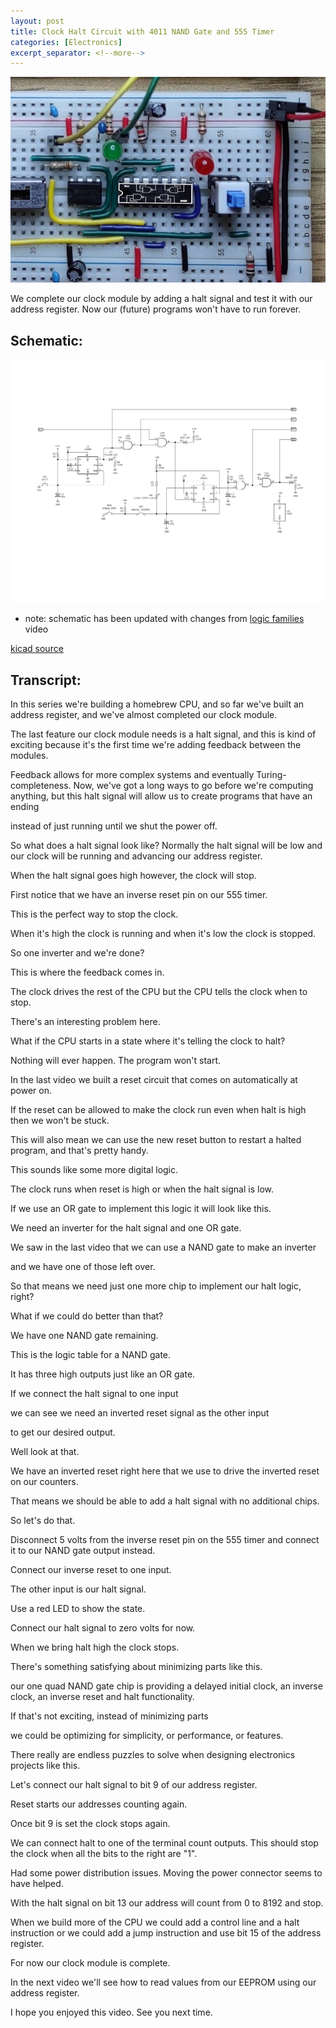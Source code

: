 ```yaml
---
layout: post
title: Clock Halt Circuit with 4011 NAND Gate and 555 Timer
categories: [Electronics]
excerpt_separator: <!--more-->
---
```


<a href="https://youtu.be/-j5fzLaksTk" class="yt-screen">
<img src="/images/halt.jpg" alt="Clock Halt Circuit with 4011 NAND Gate and 555 Timer">
</a>

We complete our clock module by adding a halt signal and test it with our address register. Now our (future) programs won't have to run forever.

<!--more-->

## Schematic:

[![Schematic](/images/halt_schematic.png)](/images/halt_schematic.png)

* note: schematic has been updated with changes from [logic families](/logic-families/) video

[kicad source](https://github.com/wardi/cpu/tree/main/schematics)

## Transcript:

In this series we're building a homebrew CPU,
and so far we've built an address register,
and we've almost completed our clock module.

The last feature our clock module needs is a halt signal,
and this is kind of exciting because it's the first time we're adding feedback between the modules.

Feedback allows for more complex systems and eventually Turing-completeness. Now, we've got a long ways to go before
we're computing anything,
but this halt signal will allow us to
create programs that have an ending

instead of just running until we shut the power off.

So what does a halt signal look like? Normally the halt signal will be low and our clock will be running and advancing our address register.

When the halt signal goes high however, the clock will stop.

First notice that we have an inverse reset pin on our 555 timer.

This is the perfect way to stop the clock.

When it's high the clock is running and when it's low the clock is stopped.

So one inverter and we're done?

This is where the feedback comes in.

The clock drives the rest of the CPU
but the CPU tells the clock when to stop.

There's an interesting problem here.

What if the CPU starts in a state
where it's telling the clock to halt?

Nothing will ever happen.
The program won't start.

In the last video we built a reset circuit that comes on automatically at power on.

If the reset can be allowed to make the clock run even when halt is high then we won't be stuck.

This will also mean we can use the new reset button to restart a halted program,
and that's pretty handy.

This sounds like some more digital logic.

The clock runs when reset is high or when the halt signal is low.

If we use an OR gate to implement this logic it will look like this.

We need an inverter for the halt signal and one OR gate.

We saw in the last video that we can use a NAND gate to make an inverter

and we have one of those left over.

So that means we need just one more chip
to implement our halt logic, right?

What if we could do better than that?

We have one NAND gate remaining.

This is the logic table for a NAND gate.

It has three high outputs just like an OR gate.

If we connect the halt signal to one input

we can see we need an inverted reset signal as the other input

to get our desired output.

Well look at that.

We have an inverted reset right here that we use to 
drive the inverted reset on our counters.

That means we should be able to add a halt signal with no additional chips.

So let's do that.

Disconnect 5 volts from the inverse reset pin on the 555 timer
and connect it to our NAND gate output instead.

Connect our inverse reset to one input.

The other input is our halt signal.

Use a red LED to show the state.

Connect our halt signal to zero volts for now.

When we bring halt high the clock stops.

There's something satisfying about minimizing parts like this.

our one quad NAND gate chip is providing
a delayed initial clock,
an inverse clock,
an inverse reset and halt functionality.

If that's not exciting, instead of minimizing parts

we could be optimizing for simplicity,
or performance, or features.

There really are endless puzzles to solve when designing electronics projects like this.

Let's connect our halt signal to bit 9 of our address register.

Reset starts our addresses counting again.

Once bit 9 is set the clock stops again.

We can connect halt to one of the terminal count outputs. This should stop the clock when all the bits to the right are "1".

Had some power distribution issues.
Moving the power connector seems to have helped.

With the halt signal on bit 13 our address will count from 0 to 8192 and stop.

When we build more of the CPU we could add a control line and a halt instruction or we could add a jump instruction and use bit 15 of the address register.

For now our clock module is complete.

In the next video we'll see how to read values from our EEPROM
using our address register.

I hope you enjoyed this video. See you next time.
